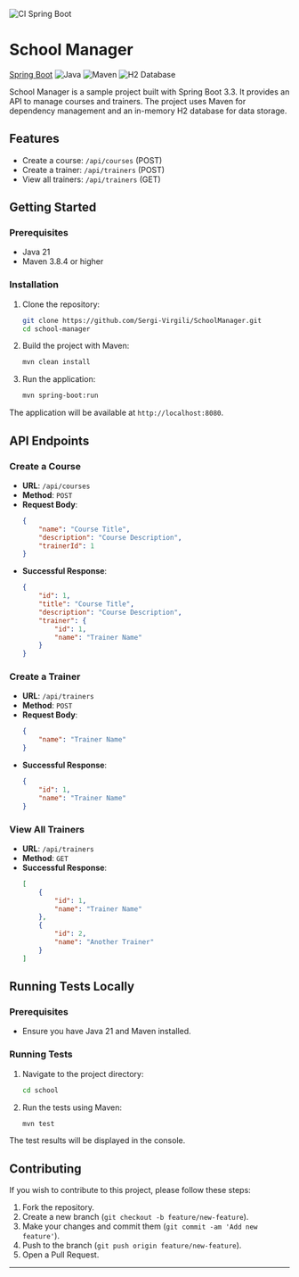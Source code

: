 ![CI Spring Boot](https://github.com/Sergi-Virgili/SchoolManager/actions/workflows/spring-ci.yml/badge.svg)

# School Manager

[Spring Boot](https://img.shields.io/badge/Spring%20Boot-3.3-green) ![Java](https://img.shields.io/badge/Java-21-blue) ![Maven](https://img.shields.io/badge/Maven-3.8.4-red) ![H2 Database](https://img.shields.io/badge/H2%20Database-1.4.200-blue)

School Manager is a sample project built with Spring Boot 3.3. It provides an API to manage courses and trainers. The project uses Maven for dependency management and an in-memory H2 database for data storage.

## Features

- Create a course: `/api/courses` (POST)
- Create a trainer: `/api/trainers` (POST)
- View all trainers: `/api/trainers` (GET)

## Getting Started

### Prerequisites

- Java 21
- Maven 3.8.4 or higher

### Installation

1. Clone the repository:
    ```bash
    git clone https://github.com/Sergi-Virgili/SchoolManager.git
    cd school-manager
    ```

2. Build the project with Maven:
    ```bash
    mvn clean install
    ```

3. Run the application:
    ```bash
    mvn spring-boot:run
    ```

The application will be available at `http://localhost:8080`.

## API Endpoints

### Create a Course

- **URL**: `/api/courses`
- **Method**: `POST`
- **Request Body**:
    ```json
    {
        "name": "Course Title",
        "description": "Course Description",
        "trainerId": 1
    }
    ```
- **Successful Response**:
    ```json
    {
        "id": 1,
        "title": "Course Title",
        "description": "Course Description",
        "trainer": {
            "id": 1,
            "name": "Trainer Name"
        }
    }
    ```

### Create a Trainer

- **URL**: `/api/trainers`
- **Method**: `POST`
- **Request Body**:
    ```json
    {
        "name": "Trainer Name"
    }
    ```
- **Successful Response**:
    ```json
    {
        "id": 1,
        "name": "Trainer Name"
    }
    ```

### View All Trainers

- **URL**: `/api/trainers`
- **Method**: `GET`
- **Successful Response**:
    ```json
    [
        {
            "id": 1,
            "name": "Trainer Name"  
        },
        {
            "id": 2,
            "name": "Another Trainer" 
        }
    ]
    ```

## Running Tests Locally

### Prerequisites

- Ensure you have Java 21 and Maven installed.

### Running Tests

1. Navigate to the project directory:
    ```bash
    cd school
    ```

2. Run the tests using Maven:
    ```bash
    mvn test
    ```

The test results will be displayed in the console.

## Contributing

If you wish to contribute to this project, please follow these steps:

1. Fork the repository.
2. Create a new branch (`git checkout -b feature/new-feature`).
3. Make your changes and commit them (`git commit -am 'Add new feature'`).
4. Push to the branch (`git push origin feature/new-feature`).
5. Open a Pull Request.

---
